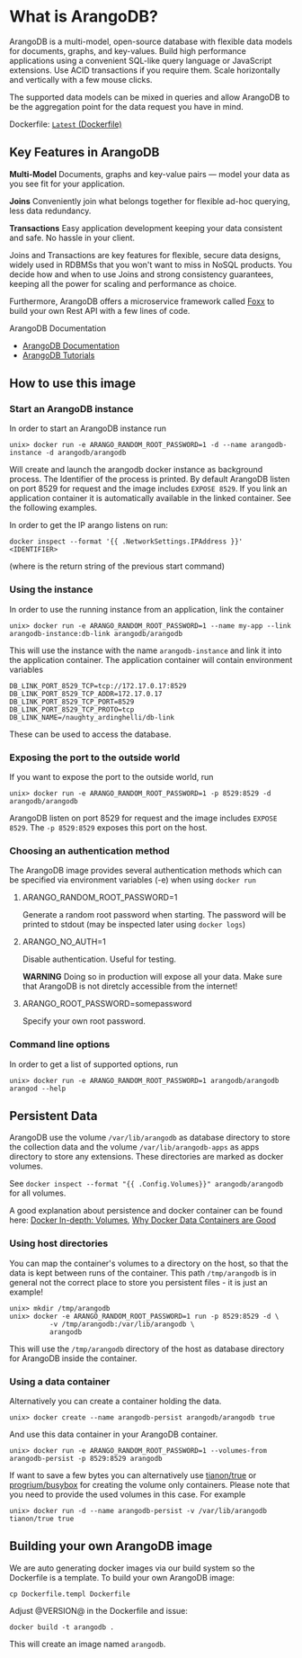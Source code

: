 # What is ArangoDB?
ArangoDB is a multi-model, open-source database with flexible data models for documents, graphs, and key-values. Build high performance applications using a convenient SQL-like query language or JavaScript extensions. Use ACID transactions if you require them. Scale horizontally and vertically with a few mouse clicks.

The supported data models can be mixed in queries and allow ArangoDB to be the aggregation point for the data request you have in mind.

Dockerfile: [`Latest` (Dockerfile)](https://github.com/arangodb/arangodb-docker/blob/master/Dockerfile.templ)

Key Features in ArangoDB
------------------------

**Multi-Model**
Documents, graphs and key-value pairs — model your data as you see fit for your application.

**Joins**
Conveniently join what belongs together for flexible ad-hoc querying, less data redundancy.

**Transactions**
Easy application development keeping your data consistent and safe. No hassle in your client.

Joins and Transactions are key features for flexible, secure data designs, widely used in RDBMSs that you won't want to miss in NoSQL products. You decide how and when to use Joins and strong consistency guarantees, keeping all the power for scaling and performance as choice. 

Furthermore, ArangoDB offers a microservice framework called [Foxx](https://www.arangodb.com/foxx) to build your own Rest API with a few lines of code.

ArangoDB Documentation
- [ArangoDB Documentation](https://www.arangodb.com/documentation)
- [ArangoDB Tutorials](https://www.arangodb.com/tutorials)

## How to use this image

### Start an ArangoDB instance

In order to start an ArangoDB instance run

    unix> docker run -e ARANGO_RANDOM_ROOT_PASSWORD=1 -d --name arangodb-instance -d arangodb/arangodb

Will create and launch the arangodb docker instance as background process.
The Identifier of the process is printed.
By default ArangoDB listen on port 8529 for request and the image includes
`EXPOSE 8529`. If you link an application container it is automatically
available in the linked container. See the following examples.

In order to get the IP arango listens on run:

    docker inspect --format '{{ .NetworkSettings.IPAddress }}' <IDENTIFIER>

(where <IDENTIFIER> is the return string of the previous start command)

### Using the instance

In order to use the running instance from an application, link the container

    unix> docker run -e ARANGO_RANDOM_ROOT_PASSWORD=1 --name my-app --link arangodb-instance:db-link arangodb/arangodb

This will use the instance with the name `arangodb-instance` and link it into
the application container. The application container will contain environment
variables

    DB_LINK_PORT_8529_TCP=tcp://172.17.0.17:8529
    DB_LINK_PORT_8529_TCP_ADDR=172.17.0.17
    DB_LINK_PORT_8529_TCP_PORT=8529
    DB_LINK_PORT_8529_TCP_PROTO=tcp
    DB_LINK_NAME=/naughty_ardinghelli/db-link

These can be used to access the database.

### Exposing the port to the outside world

If you want to expose the port to the outside world, run

    unix> docker run -e ARANGO_RANDOM_ROOT_PASSWORD=1 -p 8529:8529 -d arangodb/arangodb

ArangoDB listen on port 8529 for request and the image includes `EXPOSE
8529`. The `-p 8529:8529` exposes this port on the host.

### Choosing an authentication method

The ArangoDB image provides several authentication methods which can be specified via environment variables (-e) when using `docker run`

1. ARANGO_RANDOM_ROOT_PASSWORD=1

   Generate a random root password when starting. The password will be printed to stdout (may be inspected later using `docker logs`)
   
2. ARANGO_NO_AUTH=1

   Disable authentication. Useful for testing.
   
   **WARNING** Doing so in production will expose all your data. Make sure that ArangoDB is not diretcly accessible from the internet!

3. ARANGO_ROOT_PASSWORD=somepassword

   Specify your own root password.

### Command line options

In order to get a list of supported options, run

    unix> docker run -e ARANGO_RANDOM_ROOT_PASSWORD=1 arangodb/arangodb arangod --help

## Persistent Data

ArangoDB use the volume `/var/lib/arangodb` as database directory to store the collection
data and the volume `/var/lib/arangodb-apps` as apps directory to store any extensions. These
directories are marked as docker volumes.

See `docker inspect --format "{{ .Config.Volumes}}" arangodb/arangodb` for all volumes.

A good explanation about persistence and docker container can be found here:
[Docker In-depth: Volumes](http://container42.com/2014/11/03/docker-indepth-volumes/),
[Why Docker Data Containers are Good](https://medium.com/@ramangupta/why-docker-data-containers-are-good-589b3c6c749e)

### Using host directories

You can map the container's volumes to a directory on the host, so that the data
is kept between runs of the container. This path `/tmp/arangodb` is in general
not the correct place to store you persistent files - it is just an example!

    unix> mkdir /tmp/arangodb
    unix> docker -e ARANGO_RANDOM_ROOT_PASSWORD=1 run -p 8529:8529 -d \
              -v /tmp/arangodb:/var/lib/arangodb \
              arangodb

This will use the `/tmp/arangodb` directory of the host as database directory
for ArangoDB inside the container.

### Using a data container

Alternatively you can create a container holding the data.

    unix> docker create --name arangodb-persist arangodb/arangodb true

And use this data container in your ArangoDB container.

    unix> docker run -e ARANGO_RANDOM_ROOT_PASSWORD=1 --volumes-from arangodb-persist -p 8529:8529 arangodb

If want to save a few bytes you can alternatively use
[tianon/true](https://registry.hub.docker.com/u/tianon/true/)
or
[progrium/busybox](https://registry.hub.docker.com/u/progrium/busybox/)
for creating the volume only containers.
Please note that you need to provide the used volumes in this case. For example

    unix> docker run -d --name arangodb-persist -v /var/lib/arangodb tianon/true true

## Building your own ArangoDB image

We are auto generating docker images via our build system so the Dockerfile is a template. To build your own ArangoDB image:

```
cp Dockerfile.templ Dockerfile
```

Adjust @VERSION@ in the Dockerfile and issue:

```
docker build -t arangodb .
```

This will create an image named `arangodb`.